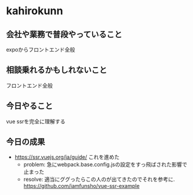 # kahirokunn

## 会社や業務で普段やっていること
expoからフロントエンド全般

## 相談乗れるかもしれないこと
フロントエンド全般

## 今日やること
vue ssrを完全に理解する

## 今日の成果
- https://ssr.vuejs.org/ja/guide/ これを進めた
  - problem: 急にwebpack.base.config.jsの設定をすっ飛ばされた影響で止まった
  - resolve: 適当にググったらこの人のが出てきたのでそれを参考に. https://github.com/iamfunsho/vue-ssr-example

